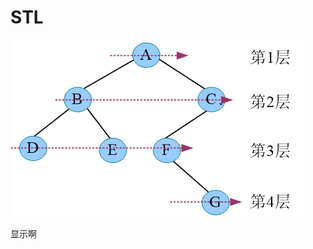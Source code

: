 # STL

![](https://github.com/raylee-lilei/HouJie_STLStudy/blob/master/image/cengcibianli.png)

显示啊

